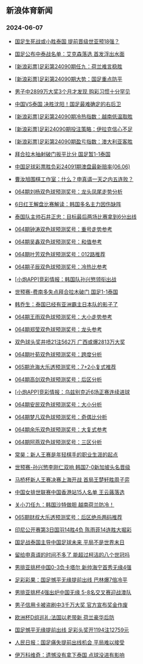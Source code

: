 ## 新浪体育新闻 
### 2024-06-07

+ [国足生死战或小胜泰国 提前晋级世亚预18强？](https://sports.sina.com.cn/l/2024-06-06/doc-inaxtxfp6350322.shtml)

+ [国足公布中泰战名单：艾克森落选 首发浮出水面](https://sports.sina.com.cn/china/2024-06-06/doc-inaxuqcf6131038.shtml)

+ [[新浪彩票]足彩第24090期任九：荷兰难言稳胜](https://sports.sina.com.cn/l/2024-06-06/doc-inaxtxfp6357166.shtml)

+ [[新浪彩票]足彩第24090期大势：国足重点防平](https://sports.sina.com.cn/l/2024-06-06/doc-inaxtxfp6356472.shtml)

+ [男子中2899万大奖3个月才发现 购彩习惯十分罕见](https://sports.sina.com.cn/l/2024-06-06/doc-inaxtxfp6346866.shtml)

+ [中国VS泰国 决胜沈阳！国足最难确定的右后卫](https://sports.sina.com.cn/china/2024-06-06/doc-inaxuive5032146.shtml)

+ [[新浪彩票]足彩第24090期冷热指数：越南低温取胜](https://sports.sina.com.cn/l/2024-06-06/doc-inaxtxfk5198511.shtml)

+ [[新浪彩票]足彩24090期投注策略：伊拉克信心不足](https://sports.sina.com.cn/l/2024-06-06/doc-inaxtxfk5201876.shtml)

+ [[新浪彩票]足彩第24090期盈亏指数：澳大利亚客胜](https://sports.sina.com.cn/l/2024-06-06/doc-inaxtxfk5199583.shtml)

+ [拜合拉木抽射破门扳平比分 国足暂1-1泰国](https://sports.sina.com.cn/china/national/2024-06-06/doc-inaxveyu4797269.shtml)

+ [中国足球彩票胜负彩24091期澳盘最新赔率(06.06)](https://sports.sina.com.cn/l/2024-06-06/doc-inaxuqca4972403.shtml)

+ [曹汝旭围棋工作室：什么？申真谞一天之内五连败？](https://sports.sina.com.cn/go/2024-06-06/doc-inaxuysw4809791.shtml)

+ [064期刘杨双色球预测奖号：龙头凤尾走势分析](https://sports.sina.com.cn/l/2024-06-06/doc-inaxuuky4872180.shtml)

+ [6日红王解盘比赛解读：韩国多名主力因伤缺阵](https://sports.sina.com.cn/l/2024-06-06/doc-inaxuysz5980066.shtml)

+ [泰国队主帅石井正忠：目标最后两场比赛拿到6分出线](https://sports.sina.com.cn/china/2024-06-06/doc-inaxuivi6180568.shtml)

+ [064期钟涛双色球预测奖号：重号走势参考](https://sports.sina.com.cn/l/2024-06-06/doc-inaxuuky4871582.shtml)

+ [064期吴鑫双色球预测奖号：和值参考](https://sports.sina.com.cn/l/2024-06-06/doc-inaxuumc6031301.shtml)

+ [064期叶芳双色球预测奖号：012路推荐](https://sports.sina.com.cn/l/2024-06-06/doc-inaxuuky4873006.shtml)

+ [064期子辰双色球预测奖号：冷热比参考](https://sports.sina.com.cn/l/2024-06-06/doc-inaxuumc6032641.shtml)

+ [[小炮APP]竞彩情报：韩国队孙兴慜领衔出战](https://sports.sina.com.cn/l/2024-06-06/doc-inaxucpm6293986.shtml)

+ [世预赛-费南多失点拜合拉木破门 国足1-1泰国](https://sports.sina.com.cn/china/national/2024-06-06/doc-inaxvmhs4676158.shtml)

+ [韩乔生：泰国已经有亚洲霸主日本队的影子了](https://sports.sina.com.cn/china/national/2024-06-06/doc-inaxvmhs4691439.shtml)

+ [064期王雨双色球预测奖号：大小走势参考](https://sports.sina.com.cn/l/2024-06-06/doc-inaxuumc6032087.shtml)

+ [064期郑莹双色球预测奖号：龙头参考](https://sports.sina.com.cn/l/2024-06-06/doc-inaxuumc6030213.shtml)

+ [双色球头奖井喷21注562万 广西或爆2813万大奖](https://sports.sina.com.cn/l/2024-06-06/doc-inaxveyu4795698.shtml)

+ [064期叶荀双色球预测奖号：跨度分析](https://sports.sina.com.cn/l/2024-06-06/doc-inaxuuky4872478.shtml)

+ [065期沧海大乐透预测奖号：7+2小复式推荐](https://sports.sina.com.cn/l/2024-06-06/doc-inaxuumc6052007.shtml)

+ [064期高剑双色球预测奖号：后区分析](https://sports.sina.com.cn/l/2024-06-06/doc-inaxuuky4871343.shtml)

+ [[小炮APP]竞彩情报：乌兹别克近6场正赛连续进球](https://sports.sina.com.cn/l/2024-06-06/doc-inaxucph5138835.shtml)

+ [064期安民双色球预测奖号：大小分析](https://sports.sina.com.cn/l/2024-06-06/doc-inaxuuky4869716.shtml)

+ [064期梦凡双色球预测奖号：奇偶比分析](https://sports.sina.com.cn/l/2024-06-06/doc-inaxuumc6030468.shtml)

+ [064期余乐双色球预测奖号：大复式参考](https://sports.sina.com.cn/l/2024-06-06/doc-inaxuuky4870033.shtml)

+ [064期阿燕双色球预测奖号：三区分析](https://sports.sina.com.cn/l/2024-06-06/doc-inaxuumc6029943.shtml)

+ [常昊：新人王赛是年轻棋手的职业生涯的起点](https://sports.sina.com.cn/go/2024-06-06/doc-inaxucpm6263455.shtml)

+ [世预赛-孙兴慜李刚仁双响 韩国7-0新加坡头名晋级](https://sports.sina.com.cn/china/national/2024-06-06/doc-inaxvmhv5840278.shtml)

+ [马桥杯新人王赛决赛上海开战 首局王楚轩胜周子弈](https://sports.sina.com.cn/go/2024-06-06/doc-inaxucpm6261648.shtml)

+ [中国女排世联赛中国香港站15人名单 王云蕗落选](https://sports.sina.com.cn/others/volleyball/2024-06-06/doc-inaxuumc6050031.shtml)

+ [关小刀任九：韩国沙特做胆 越南荷兰防冷！](https://sports.sina.com.cn/l/2024-06-06/doc-inaxuuky4879739.shtml)

+ [065期财叔大乐透预测奖号：后区绝杀两码推荐](https://sports.sina.com.cn/l/2024-06-06/doc-inaxuuky4892262.shtml)

+ [印尼公开赛第3日国羽14胜4负 陈雨菲14连胜大堀彩](https://sports.sina.com.cn/others/badmin/2024-06-06/doc-inaxvmhs4697930.shtml)

+ [国足战泰国主导中国足球未来 平局不是世界末日](https://sports.sina.com.cn/china/2024-06-06/doc-inaxuivi6186044.shtml)

+ [留给申真谞的时间不多了 能超过柯洁的八个世冠吗](https://sports.sina.com.cn/go/2024-06-06/doc-inaxuysw4832192.shtml)

+ [男排亚挑杯中国0-3负卡塔尔 新帅海宁首秀无缘4强](https://sports.sina.com.cn/others/volleyball/2024-06-06/doc-inaxuysz5989659.shtml)

+ [足彩彩果：国足憾平无缘提前出线 巴林爆7倍冷平](https://sports.sina.com.cn/l/2024-06-07/doc-inaxwhnh4305532.shtml)

+ [男排亚挑杯4强出炉中国无缘 5-8名交叉赛迎战澳队](https://sports.sina.com.cn/others/volleyball/2024-06-07/doc-inaxwaek4411431.shtml)

+ [男子信用卡被盗刷中3千万大奖 官方宣布奖金作废](https://sports.sina.com.cn/l/2024-06-07/doc-inaxwhnh4295487.shtml)

+ [欧洲杯D组巡礼:法国以老带新 荷兰豪华后防](https://sports.sina.com.cn/l/2024-06-07/doc-inaxwhnh4294941.shtml)

+ [国足憾平无缘提前出线 足彩头奖开1194注12759元](https://sports.sina.com.cn/l/2024-06-07/doc-inaxwhnh4305532.shtml)

+ [人民日报：国足痛失提前出线机会 平局难以接受](https://sports.sina.com.cn/china/2024-06-07/doc-inaxwnue4233551.shtml)

+ [伊万科维奇：遗憾没有拿下泰国 点球没进有影响](https://sports.sina.com.cn/china/2024-06-07/doc-inaxwnue4229560.shtml)


